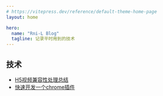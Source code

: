 ```yaml
---
# https://vitepress.dev/reference/default-theme-home-page
layout: home

hero:
  name: "Rni-L Blog"
  tagline: 记录平时用到的技术
---
```



## 技术

* [H5视频兼容性处理总结](/article/H5%20视频兼容性处理总结.html)
* [快速开发一个chrome插件](/article/快速开发一个chrome插件.html)